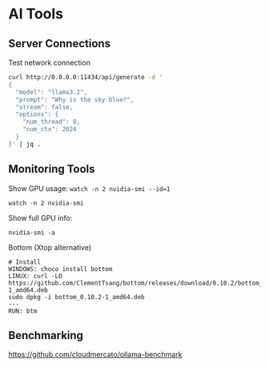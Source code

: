 # AI Tools

## Server Connections
Test network connection
```bash
curl http://0.0.0.0:11434/api/generate -d '
{
  "model": "llama3.2",
  "prompt": "Why is the sky blue?",
  "stream": false,
  "options": {
    "num_thread": 8,
    "num_ctx": 2024
  }
}' | jq .
```

## Monitoring Tools
Show GPU usage: `watch -n 2 nvidia-smi --id=1`
```wsl
watch -n 2 nvidia-smi
```

Show full GPU info:
```terminal
nvidia-smi -a
```

Bottom (Xtop alternative)
```terminal
# Install
WINDOWS: choco install bottom
LINUX: curl -LO https://github.com/ClementTsang/bottom/releases/download/0.10.2/bottom_0.10.2-1_amd64.deb
sudo dpkg -i bottom_0.10.2-1_amd64.deb
---
RUN: btm
```
## Benchmarking

https://github.com/cloudmercato/ollama-benchmark 

